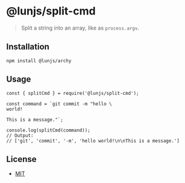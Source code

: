 # @lunjs/split-cmd

> Split a string into an array, like as `process.argv`.

## Installation

```
npm install @lunjs/archy
```

## Usage

```
const { splitCmd } = require('@lunjs/split-cmd');

const command = `git commit -m "hello \
world!

This is a message."`;

console.log(splitCmd(command));
// Output:
// ['git', 'commit', '-m', 'hello world!\n\nThis is a message.']
```

## License

- [MIT](LICENSE)
